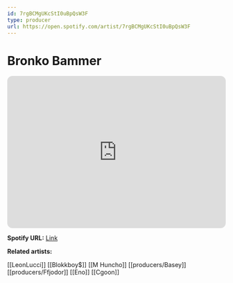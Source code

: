 ```yaml
---
id: 7rgBCMgUKcStI0uBpQsW3F
type: producer
url: https://open.spotify.com/artist/7rgBCMgUKcStI0uBpQsW3F
---
```

# Bronko Bammer

<iframe style="border-radius:12px" src="https://open.spotify.com/embed/artist/7rgBCMgUKcStI0uBpQsW3F" width="100%" height="352" frameBorder="0" allowfullscreen="" allow="autoplay; clipboard-write; encrypted-media; fullscreen; picture-in-picture" loading="lazy"></iframe>

**Spotify URL:** [Link](https://open.spotify.com/artist/7rgBCMgUKcStI0uBpQsW3F)

**Related artists:**

[[LeonLucci]]
[[Blokkboy$]]
[[M Huncho]]
[[producers/Basey]]
[[producers/Ffjodor]]
[[Eno]]
[[Cgoon]]
